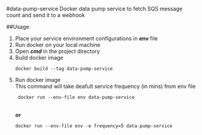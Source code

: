 #data-pump-service
Docker data pump service to fetch SQS message count and send it to a webhook

##Usage
1. Place your service environment configurations in **env** file
2. Run docker on your local machine
3. Open ***cmd*** in the project directory
4. Build docker image
    ```commandline
    docker build --tag data-pump-service
    ```
5. Run docker image <br/>
    This command will take deafult service frequency (in mins) from env file <br/>
   ```commandline
    docker run --env-file env data-pump-service
   ```
   <br/>**or**<br/>
    ```commandline
    docker run --env-file env -e frequency=5 data-pump-service
    ```
    
    
   